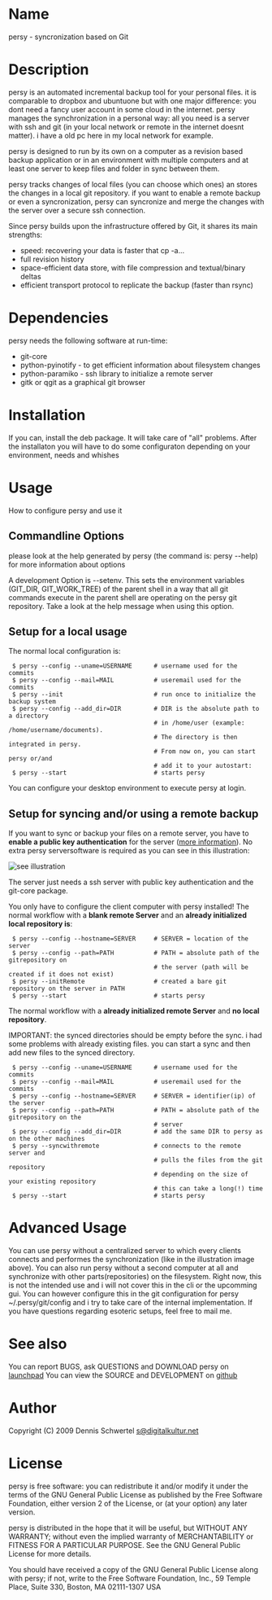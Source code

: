 Name
============
persy - syncronization based on Git

Description
============
persy is an automated incremental backup tool for your personal files.
it is comparable to dropbox and ubuntuone but with one major difference: 
you dont need a fancy user account in some cloud in the internet. persy manages the synchronization in a personal way: 
all you need is a server with ssh and git (in your local network or remote in the internet doesnt matter). 
i have a old pc here in my local network for example. 

persy is designed to run by its own on a computer as a revision based
backup application or in an environment with multiple computers and at least
one server to keep files and folder in sync between them.

persy tracks changes of local files (you can choose which ones) an stores the changes in a local git repository. 
if you want to enable a remote backup or even a syncronization, persy can syncronize and merge the changes with the server over a secure ssh connection. 

Since persy builds upon the infrastructure offered by Git, it shares its main
strengths:

 *    speed: recovering your data is faster that cp -a...
 *    full revision history
 *    space-efficient data store, with file compression and textual/binary deltas
 *    efficient transport protocol to replicate the backup (faster than rsync)

Dependencies
============
persy needs the following software at run-time:

 *    git-core
 *    python-pyinotify - to get efficient information about filesystem changes
 *    python-paramiko - ssh library to initialize a remote server
 *    gitk or qgit as a graphical git browser

Installation
============
If you can, install the deb package. It will take care of "all" problems. 
After the installaton you will have to do some configuraton depending on your environment, needs and whishes

Usage
============
How to configure persy and use it

Commandline Options
-----------
please look at the help generated by persy (the command is: persy --help) for more information about options

A development Option is --setenv.
This sets the environment variables (GIT_DIR, GIT_WORK_TREE) of the parent shell in a way that all git commands execute in the parent shell are operating on the persy git repository.
Take a look at the help message when using this option.


Setup for a local usage
------------
The normal local configuration is:

     $ persy --config --uname=USERNAME      # username used for the commits
     $ persy --config --mail=MAIL           # useremail used for the commits
     $ persy --init                         # run once to initialize the backup system
     $ persy --config --add_dir=DIR         # DIR is the absolute path to a directory 
                                            # in /home/user (example: /home/username/documents).
                                            # The directory is then integrated in persy.
                                            # From now on, you can start persy or/and 
                                            # add it to your autostart:
     $ persy --start                        # starts persy
You can configure your desktop environment to execute persy at login.

Setup for syncing and/or using a remote backup
------------
If you want to sync or backup your files on a remote server, you have to __enable a public key authentication__ for the server ([more information](http://sial.org/howto/openssh/publickey-auth/)). No extra persy serversoftware is required as you can see in this illustration:

![see illustration](http://cloud.github.com/downloads/kinkerl/persy/sync.png)

The server just needs a ssh server with public key authentication and the git-core package.

You only have to configure the client computer with persy installed!
The normal workflow with a __blank remote Server__ and an __already initialized local repository is__:

     $ persy --config --hostname=SERVER     # SERVER = location of the server
     $ persy --config --path=PATH           # PATH = absolute path of the gitrepository on 
                                            # the server (path will be created if it does not exist)
     $ persy --initRemote                   # created a bare git repository on the server in PATH
     $ persy --start                        # starts persy 

The normal workflow with a __already initialized remote Server__ and __no local repository__. 

IMPORTANT: the synced directories should be empty before the sync. i had some problems with already existing files. you can start a sync and then add new files to the synced directory.

     $ persy --config --uname=USERNAME      # username used for the commits
     $ persy --config --mail=MAIL           # useremail used for the commits
     $ persy --config --hostname=SERVER     # SERVER = identifier(ip) of the server
     $ persy --config --path=PATH           # PATH = absolute path of the gitrepository on the 
                                            # server
     $ persy --config --add_dir=DIR         # add the same DIR to persy as on the other machines
     $ persy --syncwithremote               # connects to the remote server and 
                                            # pulls the files from the git repository
                                            # depending on the size of your existing repository
                                            # this can take a long(!) time
     $ persy --start                        # starts persy

Advanced Usage
==========
You can use persy without a centralized server to which every clients connects and performes the synchronization (like in the illustration image above).
You can also run persy without a second computer at all and synchronize with other parts(repositories) on the filesystem.
Right now, this is not the intended use and i  will not cover this in the cli or the upcomming gui. 
You can however configure this in the git configuration for persy ~/.persy/git/config and i try to take care of the internal implementation.
If you have questions regarding esoteric setups, feel free to mail me.

See also
===========
You can report BUGS, ask QUESTIONS and DOWNLOAD persy on [launchpad](https://launchpad.net/persy)
You can view the SOURCE and DEVELOPMENT on [github](http://wiki.github.com/kinkerl/persy)

Author
============
Copyright (C) 2009 Dennis Schwertel <s@digitalkultur.net>

License
============
persy is free software: you can redistribute it and/or modify it
under the terms of the GNU General Public License as published by the Free
Software Foundation, either version 2 of the License, or (at your option) any
later version.

persy is distributed in the hope that it will be useful,
but WITHOUT ANY WARRANTY; without even the implied warranty of
MERCHANTABILITY or FITNESS FOR A PARTICULAR PURPOSE.  See the GNU
General Public License for more details.

You should have received a copy of the GNU General Public License
along with persy; if not, write to the Free Software
Foundation, Inc., 59 Temple Place, Suite 330, Boston, MA  02111-1307  USA

